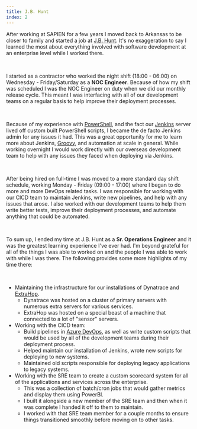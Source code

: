 ```yaml
---
title: J.B. Hunt
index: 2
---
```


After working at SAPIEN for a few years I moved back to Arkansas to be closer to family and started a job at [J.B. Hunt][0]. It's no exaggeration to say I learned the most about everything involved with software development at an enterprise level while I worked there.

<br />

I started as a contractor who worked the night shift (18:00 - 06:00) on Wednesday - Friday/Saturday as a **NOC Engineer**. Because of how my shift was scheduled I was the NOC Engineer on duty when we did our monthly release cycle. This meant I was interfacing with all of our development teams on a regular basis to help improve their deployment processes.

<br />

Because of my experience with [PowerShell][1], and the fact our [Jenkins][2] server lived off custom built PowerShell scripts, I became the de facto Jenkins admin for any issues it had. This was a great opportunity for me to learn more about Jenkins, [Groovy][3], and automation at scale in general. While working overnight I would work directly with our overseas development team to help with any issues they faced when deploying via Jenkins.

<br />

After being hired on full-time I was moved to a more standard day shift schedule, working Monday - Friday (09:00 - 17:00) where I began to do more and more DevOps related tasks. I was responsible for working with our CICD team to maintain Jenkins, write new pipelines, and help with any issues that arose. I also worked with our development teams to help them write better tests, improve their deployment processes, and automate anything that could be automated.

<br />

To sum up, I ended my time at J.B. Hunt as a **Sr. Operations Engineer** and it was the greatest learning experience I've ever had. I'm beyond grateful for all of the things I was able to worked on and the people I was able to work with while I was there. The following provides some more highlights of my time there:

<br />

- Maintaining the infrastructure for our installations of Dynatrace and [ExtraHop][4].
  - Dynatrace was hosted on a cluster of primary servers with numerous extra servers for various services.
  - ExtraHop was hosted on a special beast of a machine that connected to a lot of "sensor" servers.
- Working with the CICD team:
  - Build pipelines in [Azure DevOps][5], as well as write custom scripts that would be used by all of the development teams during their deployment process.
  - Helped maintain our installation of Jenkins, wrote new scripts for deploying to new systems.
  - Maintained old scripts responsible for deploying legacy applications to legacy systems.
- Working with the SRE team to create a custom scorecard system for all of the applications and services across the enterprise.
  - This was a collection of batch/cron jobs that would gather metrics and display them using PowerBI.
  - I built it alongside a new member of the SRE team and then when it was complete I handed it off to them to maintain.
  - I worked with that SRE team member for a couple months to ensure things transitioned smoothly before moving on to other tasks.

[0]: https://www.jbhunt.com
[1]: https://github.com/PowerShell/PowerShell
[2]: https://jenkins.io
[3]: https://groovy-lang.org
[4]: http://extrahop.com
[5]: https://dev.azure.com
